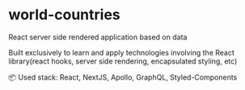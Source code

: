 # world-countries

React server side rendered application based on data

Built exclusively to learn and apply technologies involving the React library(react hooks, server side rendering, encapsulated styling, etc)

:package: Used stack: React, NextJS, Apollo, GraphQL, Styled-Components